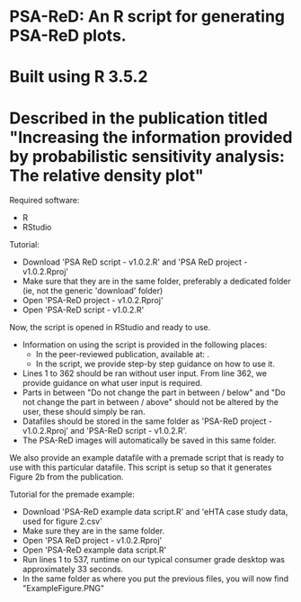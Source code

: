 # PSA-ReD: An R script for generating PSA-ReD plots. 
# Built using R 3.5.2
# Described in the publication titled "Increasing the information provided by probabilistic sensitivity analysis: The relative density plot"


Required software: 
- R
- RStudio

Tutorial: 
- Download 'PSA ReD script - v1.0.2.R' and 'PSA ReD project - v1.0.2.Rproj'
- Make sure that they are in the same folder, preferably a dedicated folder (ie, not the generic 'download' folder)
- Open 'PSA-ReD project - v1.0.2.Rproj'
- Open 'PSA-ReD script - v1.0.2.R'

Now, the script is opened in RStudio and ready to use. 
- Information on using the script is provided in the following places:
    - In the peer-reviewed publication, available at: <link to paper>.
    - In the script, we provide step-by step guidance on how to use it. 
- Lines 1 to 362 should be ran without user input. From line 362, we provide guidance on what user input is required. 
- Parts in between "Do not change the part in between / below" and  "Do not change the part in between / above" should not be altered by the user, these should simply be ran. 
- Datafiles should be stored in the same folder as 'PSA-ReD project - v1.0.2.Rproj' and 'PSA-ReD script - v1.0.2.R'.
- The PSA-ReD images will automatically be saved in this same folder. 

We also provide an example datafile with a premade script that is ready to use with this particular datafile. This script is setup so that it generates Figure 2b from the publication. 

Tutorial for the premade example: 
- Download 'PSA-ReD example data script.R' and 'eHTA case study data, used for figure 2.csv'
- Make sure they are in the same folder. 
- Open 'PSA ReD project - v1.0.2.Rproj'
- Open 'PSA-ReD example data script.R'
- Run lines 1 to 537, runtime on our typical consumer grade desktop was approximately 33 seconds.
- In the same folder as where you put the previous files, you will now find "ExampleFigure.PNG"
